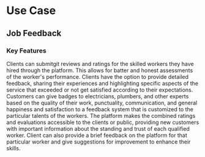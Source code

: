 # Use Case
## Job Feedback
### Key Features
Clients can submitgit reviews and ratings for the skilled workers they have hired through the platform. This allows for batter and honest assessments of the worker's performance. Clients have the option to provide detailed feedback, sharing their experiences and highlighting specific aspects of the service that exceeded or not get satisfied according to their expectations. Customers can give badges to electricians, plumbers, and other experts based on the quality of their work, punctuality, communication, and general happiness and satisfaction to a feedback system that is customized to the particular talents of the workers. The platform makes the combined ratings and evaluations accessible to the clients or public, providing new customers with important information about the standing and trust of each qualified worker. Client can also provide a brief feedback on the platform for that particular worker and give suggestions for improvement to enhance their skills.